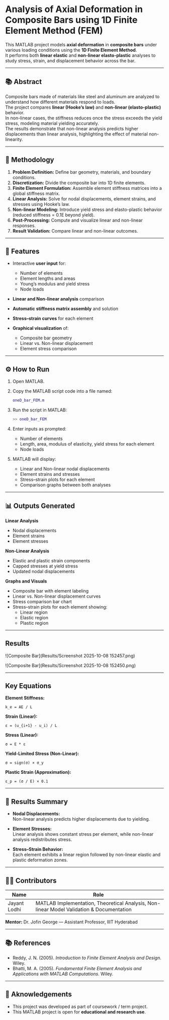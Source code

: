 # Analysis of Axial Deformation in Composite Bars using 1D Finite Element Method (FEM)

This MATLAB project models **axial deformation** in **composite bars** under various loading conditions using the **1D Finite Element Method**.  
It performs both **linear elastic** and **non-linear elasto-plastic** analyses to study stress, strain, and displacement behavior across the bar.

---

## 📚 Abstract

Composite bars made of materials like steel and aluminum are analyzed to understand how different materials respond to loads.  
The project compares **linear (Hooke’s law)** and **non-linear (elasto-plastic)** behavior.  
In non-linear cases, the stiffness reduces once the stress exceeds the yield stress, modeling material yielding accurately.  
The results demonstrate that non-linear analysis predicts higher displacements than linear analysis, highlighting the effect of material non-linearity.

---

## 🧠 Methodology

1. **Problem Definition:** Define bar geometry, materials, and boundary conditions.  
2. **Discretization:** Divide the composite bar into 1D finite elements.  
3. **Finite Element Formulation:** Assemble element stiffness matrices into a global stiffness matrix.  
4. **Linear Analysis:** Solve for nodal displacements, element strains, and stresses using Hooke’s law.  
5. **Non-linear Modeling:** Introduce yield stress and elasto-plastic behavior (reduced stiffness = 0.1E beyond yield).  
6. **Post-Processing:** Compute and visualize linear and non-linear responses.  
7. **Result Validation:** Compare linear and non-linear outcomes.

---

## 🧹 Features

- Interactive **user input** for:
  - Number of elements  
  - Element lengths and areas  
  - Young’s modulus and yield stress  
  - Node loads  

- **Linear and Non-linear analysis** comparison  
- **Automatic stiffness matrix assembly** and solution  
- **Stress–strain curves** for each element  
- **Graphical visualization** of:
  - Composite bar geometry  
  - Linear vs. Non-linear displacement  
  - Element stress comparison  

---

## ⚙️ How to Run

1. Open MATLAB.  
2. Copy the MATLAB script code into a file named:

   ```matlab
   oneD_bar_FEM.m
   ```

3. Run the script in MATLAB:

   ```matlab
   >> oneD_bar_FEM
   ```

4. Enter inputs as prompted:
   - Number of elements  
   - Length, area, modulus of elasticity, yield stress for each element  
   - Node loads  

5. MATLAB will display:
   - Linear and Non-linear nodal displacements  
   - Element strains and stresses  
   - Stress–strain plots for each element  
   - Comparison graphs between both analyses  

---

## 📊 Outputs Generated

**Linear Analysis**
- Nodal displacements  
- Element strains  
- Element stresses  

**Non-Linear Analysis**
- Elastic and plastic strain components  
- Capped stresses at yield stress  
- Updated nodal displacements  

**Graphs and Visuals**
- Composite bar with element labeling  
- Linear vs. Non-linear displacement curves  
- Stress comparison bar chart  
- Stress–strain plots for each element showing:
  - Linear region  
  - Elastic region  
  - Plastic region  

---

## Results

![Composite Bar](Results/Screenshot 2025-10-08 152457.png)

![Composite Bar](Results/Screenshot 2025-10-08 152450.png)

---

## Key Equations

**Element Stiffness:**

`k_e = AE / L`

**Strain (Linear):**

`ε = (u_{i+1} - u_i) / L`

**Stress (Linear):**

`σ = E * ε`

**Yield-Limited Stress (Non-Linear):**

`σ = sign(σ) × σ_y`

**Plastic Strain (Approximation):**

`ε_p = (σ / E) × 0.1`

---

## 🧹 Results Summary

- **Nodal Displacements:**  
  Non-linear analysis predicts higher displacements due to yielding.

- **Element Stresses:**  
  Linear analysis shows constant stress per element, while non-linear analysis redistributes stress.

- **Stress–Strain Behavior:**  
  Each element exhibits a linear region followed by non-linear elastic and plastic deformation zones.

---

## 👨‍🎓 Contributors

| Name           | Role                                   |
|----------------|---------------------------------------|
| Jayant Lodhi   | MATLAB Implementation, Theoretical Analysis, Non-linear Model Validation & Documentation |

**Mentor:** Dr. Jofin George — Assistant Professor, IIIT Hyderabad

---

## 📚 References

- Reddy, J. N. (2005). *Introduction to Finite Element Analysis and Design*. Wiley.  
- Bhatti, M. A. (2005). *Fundamental Finite Element Analysis and Applications with MATLAB Computations*. Wiley.

---

## 📜 Aknowledgements
- This project was developed as part of coursework / term project.
- This MATLAB project is open for **educational and research use**.
